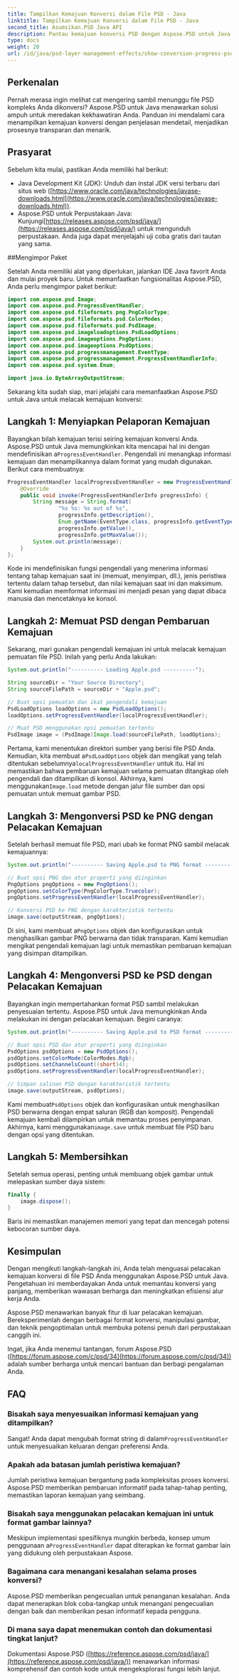 ```yaml
---
title: Tampilkan Kemajuan Konversi dalam File PSD - Java
linktitle: Tampilkan Kemajuan Konversi dalam File PSD - Java
second_title: Asumsikan.PSD Java API
description: Pantau kemajuan konversi PSD dengan Aspose.PSD untuk Java. Tutorial mendetail dengan contoh kode untuk melacak langkah pemuatan dan penyimpanan. Meningkatkan efisiensi dan transparansi.
type: docs
weight: 20
url: /id/java/psd-layer-management-effects/show-conversion-progress-psd-files/
---
```

## Perkenalan

Pernah merasa ingin melihat cat mengering sambil menunggu file PSD kompleks Anda dikonversi? Aspose.PSD untuk Java menawarkan solusi ampuh untuk meredakan kekhawatiran Anda. Panduan ini mendalami cara menampilkan kemajuan konversi dengan penjelasan mendetail, menjadikan prosesnya transparan dan menarik.

## Prasyarat

Sebelum kita mulai, pastikan Anda memiliki hal berikut:

- Java Development Kit (JDK): Unduh dan instal JDK versi terbaru dari situs web ([https://www.oracle.com/java/technologies/javase-downloads.html](https://www.oracle.com/java/technologies/javase-downloads.html)).
-  Aspose.PSD untuk Perpustakaan Java: Kunjungi[https://releases.aspose.com/psd/java/](https://releases.aspose.com/psd/java/) untuk mengunduh perpustakaan. Anda juga dapat menjelajahi uji coba gratis dari tautan yang sama.

##Mengimpor Paket

Setelah Anda memiliki alat yang diperlukan, jalankan IDE Java favorit Anda dan mulai proyek baru. Untuk memanfaatkan fungsionalitas Aspose.PSD, Anda perlu mengimpor paket berikut:

```java
import com.aspose.psd.Image;
import com.aspose.psd.ProgressEventHandler;
import com.aspose.psd.fileformats.png.PngColorType;
import com.aspose.psd.fileformats.psd.ColorModes;
import com.aspose.psd.fileformats.psd.PsdImage;
import com.aspose.psd.imageloadoptions.PsdLoadOptions;
import com.aspose.psd.imageoptions.PngOptions;
import com.aspose.psd.imageoptions.PsdOptions;
import com.aspose.psd.progressmanagement.EventType;
import com.aspose.psd.progressmanagement.ProgressEventHandlerInfo;
import com.aspose.psd.system.Enum;

import java.io.ByteArrayOutputStream;
```

Sekarang kita sudah siap, mari jelajahi cara memanfaatkan Aspose.PSD untuk Java untuk melacak kemajuan konversi:

## Langkah 1: Menyiapkan Pelaporan Kemajuan

 Bayangkan bilah kemajuan terisi seiring kemajuan konversi Anda. Aspose.PSD untuk Java memungkinkan kita mencapai hal ini dengan mendefinisikan a`ProgressEventHandler`. Pengendali ini menangkap informasi kemajuan dan menampilkannya dalam format yang mudah digunakan. Berikut cara membuatnya:

```java
ProgressEventHandler localProgressEventHandler = new ProgressEventHandler() {
    @Override
    public void invoke(ProgressEventHandlerInfo progressInfo) {
        String message = String.format(
                "%s %s: %s out of %s",
                progressInfo.getDescription(),
                Enum.getName(EventType.class, progressInfo.getEventType()),
                progressInfo.getValue(),
                progressInfo.getMaxValue());
        System.out.println(message);
    }
};
```

Kode ini mendefinisikan fungsi pengendali yang menerima informasi tentang tahap kemajuan saat ini (memuat, menyimpan, dll.), jenis peristiwa tertentu dalam tahap tersebut, dan nilai kemajuan saat ini dan maksimum. Kami kemudian memformat informasi ini menjadi pesan yang dapat dibaca manusia dan mencetaknya ke konsol.

## Langkah 2: Memuat PSD dengan Pembaruan Kemajuan

Sekarang, mari gunakan pengendali kemajuan ini untuk melacak kemajuan pemuatan file PSD. Inilah yang perlu Anda lakukan:

```java
System.out.println("---------- Loading Apple.psd ----------");

String sourceDir = "Your Source Directory";
String sourceFilePath = sourceDir + "Apple.psd";

// Buat opsi pemuatan dan ikat pengendali kemajuan
PsdLoadOptions loadOptions = new PsdLoadOptions();
loadOptions.setProgressEventHandler(localProgressEventHandler);

// Muat PSD menggunakan opsi pemuatan tertentu
PsdImage image = (PsdImage)Image.load(sourceFilePath, loadOptions);
```

 Pertama, kami menentukan direktori sumber yang berisi file PSD Anda. Kemudian, kita membuat a`PsdLoadOptions` objek dan mengikat yang telah ditentukan sebelumnya`localProgressEventHandler` untuk itu. Hal ini memastikan bahwa pembaruan kemajuan selama pemuatan ditangkap oleh pengendali dan ditampilkan di konsol. Akhirnya, kami menggunakan`Image.load` metode dengan jalur file sumber dan opsi pemuatan untuk memuat gambar PSD.

## Langkah 3: Mengonversi PSD ke PNG dengan Pelacakan Kemajuan

Setelah berhasil memuat file PSD, mari ubah ke format PNG sambil melacak kemajuannya:

```java
System.out.println("---------- Saving Apple.psd to PNG format ----------");

// Buat opsi PNG dan atur properti yang diinginkan
PngOptions pngOptions = new PngOptions();
pngOptions.setColorType(PngColorType.Truecolor);
pngOptions.setProgressEventHandler(localProgressEventHandler);

// Konversi PSD ke PNG dengan karakteristik tertentu
image.save(outputStream, pngOptions);
```

 Di sini, kami membuat a`PngOptions` objek dan konfigurasikan untuk menghasilkan gambar PNG berwarna dan tidak transparan. Kami kemudian mengikat pengendali kemajuan lagi untuk memastikan pembaruan kemajuan yang disimpan ditampilkan.

## Langkah 4: Mengonversi PSD ke PSD dengan Pelacakan Kemajuan

Bayangkan ingin mempertahankan format PSD sambil melakukan penyesuaian tertentu. Aspose.PSD untuk Java memungkinkan Anda melakukan ini dengan pelacakan kemajuan. Begini caranya:

```java
System.out.println("---------- Saving Apple.psd to PSD format ----------");

// Buat opsi PSD dan atur properti yang diinginkan
PsdOptions psdOptions = new PsdOptions();
psdOptions.setColorMode(ColorModes.Rgb);
psdOptions.setChannelsCount((short)4);
psdOptions.setProgressEventHandler(localProgressEventHandler);

// Simpan salinan PSD dengan karakteristik tertentu
image.save(outputStream, psdOptions);
```

 Kami membuat`PsdOptions` objek dan konfigurasikan untuk menghasilkan PSD berwarna dengan empat saluran (RGB dan komposit). Pengendali kemajuan kembali dilampirkan untuk memantau proses penyimpanan. Akhirnya, kami menggunakan`image.save` untuk membuat file PSD baru dengan opsi yang ditentukan.

## Langkah 5: Membersihkan

Setelah semua operasi, penting untuk membuang objek gambar untuk melepaskan sumber daya sistem:

```java
finally {
    image.dispose();
}
```

Baris ini memastikan manajemen memori yang tepat dan mencegah potensi kebocoran sumber daya.

## Kesimpulan

Dengan mengikuti langkah-langkah ini, Anda telah menguasai pelacakan kemajuan konversi di file PSD Anda menggunakan Aspose.PSD untuk Java. Pengetahuan ini memberdayakan Anda untuk memantau konversi yang panjang, memberikan wawasan berharga dan meningkatkan efisiensi alur kerja Anda.

Aspose.PSD menawarkan banyak fitur di luar pelacakan kemajuan. Bereksperimenlah dengan berbagai format konversi, manipulasi gambar, dan teknik pengoptimalan untuk membuka potensi penuh dari perpustakaan canggih ini.

Ingat, jika Anda menemui tantangan, forum Aspose.PSD ([https://forum.aspose.com/c/psd/34](https://forum.aspose.com/c/psd/34)) adalah sumber berharga untuk mencari bantuan dan berbagi pengalaman Anda.

## FAQ

### Bisakah saya menyesuaikan informasi kemajuan yang ditampilkan?
 Sangat! Anda dapat mengubah format string di dalam`ProgressEventHandler` untuk menyesuaikan keluaran dengan preferensi Anda.

### Apakah ada batasan jumlah peristiwa kemajuan?
Jumlah peristiwa kemajuan bergantung pada kompleksitas proses konversi. Aspose.PSD memberikan pembaruan informatif pada tahap-tahap penting, memastikan laporan kemajuan yang seimbang.

### Bisakah saya menggunakan pelacakan kemajuan ini untuk format gambar lainnya?
 Meskipun implementasi spesifiknya mungkin berbeda, konsep umum penggunaan a`ProgressEventHandler` dapat diterapkan ke format gambar lain yang didukung oleh perpustakaan Aspose.

### Bagaimana cara menangani kesalahan selama proses konversi?
Aspose.PSD memberikan pengecualian untuk penanganan kesalahan. Anda dapat menerapkan blok coba-tangkap untuk menangani pengecualian dengan baik dan memberikan pesan informatif kepada pengguna.

### Di mana saya dapat menemukan contoh dan dokumentasi tingkat lanjut?
Dokumentasi Aspose.PSD ([https://reference.aspose.com/psd/java/](https://reference.aspose.com/psd/java/)) menawarkan informasi komprehensif dan contoh kode untuk mengeksplorasi fungsi lebih lanjut.
